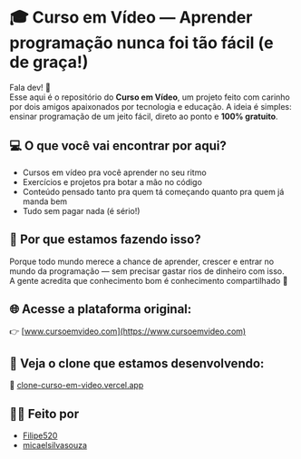 # 🎓 Curso em Vídeo — Aprender programação nunca foi tão fácil (e de graça!)

Fala dev! 👋  
Esse aqui é o repositório do **Curso em Vídeo**, um projeto feito com carinho por dois amigos apaixonados por tecnologia e educação. A ideia é simples: ensinar programação de um jeito fácil, direto ao ponto e **100% gratuito**.

## 💻 O que você vai encontrar por aqui?

- Cursos em vídeo pra você aprender no seu ritmo  
- Exercícios e projetos pra botar a mão no código  
- Conteúdo pensado tanto pra quem tá começando quanto pra quem já manda bem  
- Tudo sem pagar nada (é sério!)

## 🚀 Por que estamos fazendo isso?

Porque todo mundo merece a chance de aprender, crescer e entrar no mundo da programação — sem precisar gastar rios de dinheiro com isso.  
A gente acredita que conhecimento bom é conhecimento compartilhado 💙

## 🌐 Acesse a plataforma original:

👉 [www.cursoemvideo.com](https://www.cursoemvideo.com)

## 🧪 Veja o clone que estamos desenvolvendo:

🔗 [clone-curso-em-video.vercel.app](https://clone-curso-em-video.vercel.app)

## 👨‍💻 Feito por

- [Filipe520](https://github.com/Filipe520)  
- [micaelsilvasouza](https://github.com/mic)
